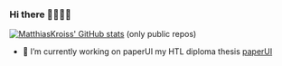 ### Hi there 👋👨🏻‍💻

[![MatthiasKroiss' GitHub stats](https://github-readme-stats.vercel.app/api/top-langs?username=MatthiasKroiss&layout=compact&theme=dark)](https://github.com/MatthiasKroiss/github-readme-stats)
(only public repos)
<!--
**MatthiasKroiss/MatthiasKroiss** is a ✨ _special_ ✨ repository because its `README.md` (this file) appears on your GitHub profile.

Here are some ideas to get you started:

--->
- 🔭 I’m currently working on paperUI my HTL diploma thesis [paperUI](https://paperui.vercel.app)
<!--- 🌱 I’m currently learning ...
- 👯 I’m looking to collaborate on ...
- 🤔 I’m looking for help with ...
- 💬 Ask me about ...
- 📫 How to reach me: ...
- 😄 Pronouns: ...
- ⚡ Fun fact: ...
-->
